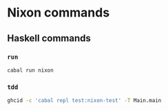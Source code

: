 # Nixon commands

## Haskell commands

### `run`

```bash
cabal run nixon
```

### `tdd`

```bash
ghcid -c 'cabal repl test:nixon-test' -T Main.main
```
